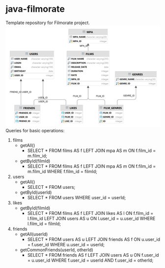 # java-filmorate
Template repository for Filmorate project.
![Database Diagram](FILMORATE.jpg)
Queries for basic operations:
1. films
    - getAll()
        - SELECT * FROM films AS f LEFT JOIN mpa AS m ON f.film_id = m.film_id;
    - getById(filmId)
        - SELECT * FROM films AS f LEFT JOIN mpa AS m ON f.film_id = m.film_id WHERE f.film_id = filmId;
3. users
    - getAll()
        - SELECT * FROM users;
    - getById(userId)
        - SELECT * FROM users WHERE user_id = userId;
4. likes
    - getById(filmId)
        - SELECT * FROM films AS f
          LEFT JOIN likes AS l ON f.film_id = l.film_id
          LEFT JOIN users AS u ON l.user_id = u.user_id
          WHERE l.film_id = filmId;
5. friends
    - getAll(userId)
        - SELECT * FROM  users AS u LEFT JOIN friends AS f ON u.user_id = f.user_id WHERE u.user_id = userId;
    - getCommonFriends(userId, otherId)
        - SELECT * FROM friends AS f LEFT JOIN users AS u ON f.user_id = u.user_id WHERE f.user_id = userId AND f.user_id = otherId;